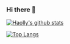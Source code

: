 ### Hi there 👋

[![Haolly's github stats](https://github-readme-stats.vercel.app/api?username=haolly&count_private=true&show_icons=true&theme=merko)](https://github.com/haolly/github-readme-stats)

[![Top Langs](https://github-readme-stats.vercel.app/api/top-langs/?username=haolly&hide=HTML,Jupyter%20Notebook&layout=compact&count_private=true&show_icons=true&theme=merko)](https://github.com/haolly/github-readme-stats)

<!--
**haolly/haolly** is a ✨ _special_ ✨ repository because its `README.md` (this file) appears on your GitHub profile.

Here are some ideas to get you started:

- 🔭 I’m currently working on ...
- 🌱 I’m currently learning ...
- 👯 I’m looking to collaborate on ...
- 🤔 I’m looking for help with ...
- 💬 Ask me about ...
- 📫 How to reach me: ...
- 😄 Pronouns: ...
- ⚡ Fun fact: ...
-->
